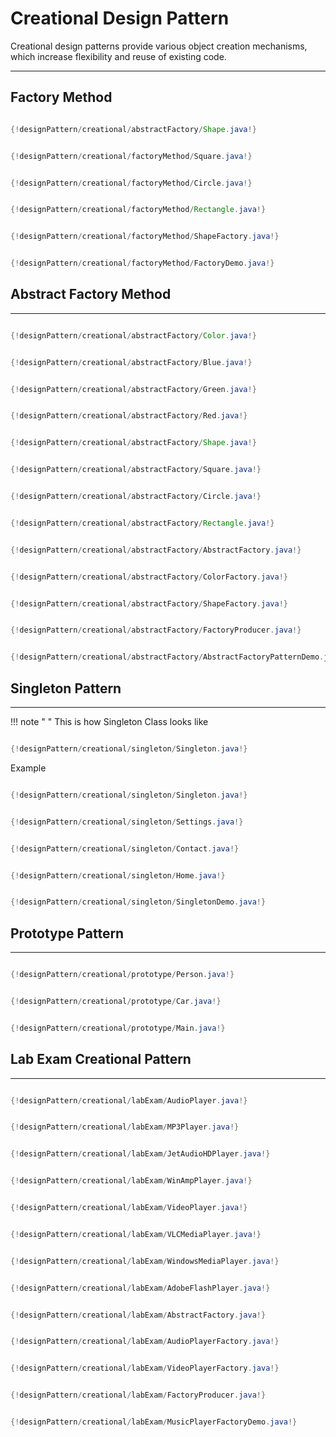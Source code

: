 
# Creational Design Pattern
Creational design patterns provide various object creation mechanisms, which increase flexibility and reuse of existing code.


***

## Factory Method

``` java tab="Shape.java"

{!designPattern/creational/abstractFactory/Shape.java!}

```

``` java tab="Square.java"

{!designPattern/creational/factoryMethod/Square.java!}

```

``` java tab="Circle.java"

{!designPattern/creational/factoryMethod/Circle.java!}

```

``` java tab="Rectangle.java"

{!designPattern/creational/factoryMethod/Rectangle.java!}
```

``` java tab="ShapeFactory.java"

{!designPattern/creational/factoryMethod/ShapeFactory.java!}

```

``` java tab="FactoryDemo.java"

{!designPattern/creational/factoryMethod/FactoryDemo.java!}

```


## Abstract Factory Method
***

``` java tab="Color.java"

{!designPattern/creational/abstractFactory/Color.java!}

```

``` java tab="Blue.java"

{!designPattern/creational/abstractFactory/Blue.java!}

```

``` java tab="Green.java"

{!designPattern/creational/abstractFactory/Green.java!}

```


``` java tab="Red.java"

{!designPattern/creational/abstractFactory/Red.java!}

```


``` java tab="Shape.java"

{!designPattern/creational/abstractFactory/Shape.java!}

```


``` java tab="Square.java"

{!designPattern/creational/abstractFactory/Square.java!}

```


``` java tab="Circle.java"

{!designPattern/creational/abstractFactory/Circle.java!}

```

``` java tab="Rectangle.java"

{!designPattern/creational/abstractFactory/Rectangle.java!}

```


``` java tab="AbstractFactory.java"

{!designPattern/creational/abstractFactory/AbstractFactory.java!}

```


``` java tab="ColorFactory.java"

{!designPattern/creational/abstractFactory/ColorFactory.java!}

```


``` java tab="ShapeFactory.java"

{!designPattern/creational/abstractFactory/ShapeFactory.java!}

```

``` java tab="FactoryProducer.java"

{!designPattern/creational/abstractFactory/FactoryProducer.java!}

```

``` java tab="AbstractFactoryPatternDemo.java"

{!designPattern/creational/abstractFactory/AbstractFactoryPatternDemo.java!}

```


## Singleton Pattern
***

!!! note " "
    This is how Singleton Class looks like

``` java tab="Singleton.java"

{!designPattern/creational/singleton/Singleton.java!}

```

Example

``` java tab="Preferences.java"

{!designPattern/creational/singleton/Singleton.java!}

```

``` java tab="Settings.java"

{!designPattern/creational/singleton/Settings.java!}

```

``` java tab="Contact.java"

{!designPattern/creational/singleton/Contact.java!}

```

``` java tab="Home.java"

{!designPattern/creational/singleton/Home.java!}

```

``` java tab="SingletonDemo.java"

{!designPattern/creational/singleton/SingletonDemo.java!}

```

## Prototype Pattern
***


``` java tab="Person.java"

{!designPattern/creational/prototype/Person.java!}

```

``` java tab="Car.java"

{!designPattern/creational/prototype/Car.java!}

```

``` java tab="Main.java"

{!designPattern/creational/prototype/Main.java!}

```

## Lab Exam Creational Pattern
***


``` java tab="AudioPlayer.java"

{!designPattern/creational/labExam/AudioPlayer.java!}

```

``` java tab="MP3Player.java"

{!designPattern/creational/labExam/MP3Player.java!}

```

``` java tab="JetAudioHDPlayer.java"

{!designPattern/creational/labExam/JetAudioHDPlayer.java!}

```

``` java tab="WinAmpPlayer.java"

{!designPattern/creational/labExam/WinAmpPlayer.java!}

```

``` java tab="VideoPlayer.java"

{!designPattern/creational/labExam/VideoPlayer.java!}

```

``` java tab="VLCMediaPlayer.java"

{!designPattern/creational/labExam/VLCMediaPlayer.java!}

```

``` java tab="WindowsMediaPlayer.java"

{!designPattern/creational/labExam/WindowsMediaPlayer.java!}

```

``` java tab="AdobeFlashPlayer.java"

{!designPattern/creational/labExam/AdobeFlashPlayer.java!}

```

``` java tab="AbstractFactory.java"

{!designPattern/creational/labExam/AbstractFactory.java!}

```

``` java tab="AudioPlayerFactory.java"

{!designPattern/creational/labExam/AudioPlayerFactory.java!}

```

``` java tab="VideoPlayerFactory.java"

{!designPattern/creational/labExam/VideoPlayerFactory.java!}

```

``` java tab="FactoryProducer.java"

{!designPattern/creational/labExam/FactoryProducer.java!}

```

``` java tab="MusicPlayerFactoryDemo.java"

{!designPattern/creational/labExam/MusicPlayerFactoryDemo.java!}

```